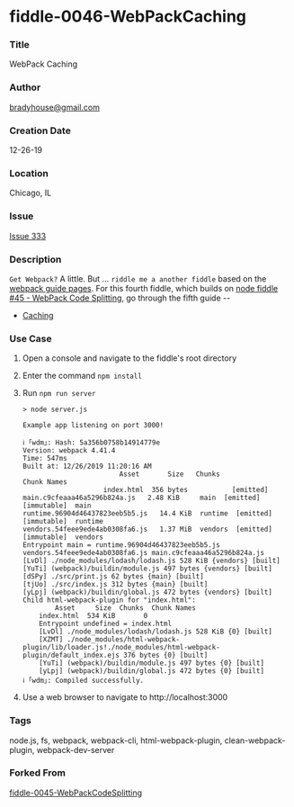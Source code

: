 fiddle-0046-WebPackCaching
======

### Title <a name="title"></a>

WebPack Caching


### Author <a name="author"></a>

bradyhouse@gmail.com


### Creation Date <a name="creation-date"></a>

12-26-19


### Location <a name="location"></a>

Chicago, IL


### Issue <a name="issue"></a>

[Issue 333](https://github.com/bradyhouse/house/issues/333)


### Description <a name="description"></a>

`Get Webpack?` A little. But ... `riddle me a another fiddle` based on the [webpack guide pages](https://webpack.js.org/guides). For this fourth fiddle, which builds on [node fiddle #45 - WebPack Code Splitting](../fiddle-0045-WebPackCodeSplitting), go through the fifth guide -- 

*   [Caching](https://webpack.js.org/guides/caching/)


### Use Case<a name="use-case"></a>

1.  Open a console and navigate to the fiddle's root directory
2.  Enter the command `npm install`
3.  Run `npm run server`

        > node server.js

        Example app listening on port 3000!

        ℹ ｢wdm｣: Hash: 5a356b0758b14914779e
        Version: webpack 4.41.4
        Time: 547ms
        Built at: 12/26/2019 11:20:16 AM
                                Asset       Size   Chunks                         Chunk Names
                            index.html  356 bytes           [emitted]
        main.c9cfeaaa46a5296b824a.js   2.48 KiB     main  [emitted] [immutable]  main
        runtime.96904d46437823eeb5b5.js   14.4 KiB  runtime  [emitted] [immutable]  runtime
        vendors.54feee9ede4ab0308fa6.js   1.37 MiB  vendors  [emitted] [immutable]  vendors
        Entrypoint main = runtime.96904d46437823eeb5b5.js vendors.54feee9ede4ab0308fa6.js main.c9cfeaaa46a5296b824a.js
        [LvDl] ./node_modules/lodash/lodash.js 528 KiB {vendors} [built]
        [YuTi] (webpack)/buildin/module.js 497 bytes {vendors} [built]
        [dSPy] ./src/print.js 62 bytes {main} [built]
        [tjUo] ./src/index.js 312 bytes {main} [built]
        [yLpj] (webpack)/buildin/global.js 472 bytes {vendors} [built]
        Child html-webpack-plugin for "index.html":
                Asset     Size  Chunks  Chunk Names
            index.html  534 KiB       0
            Entrypoint undefined = index.html
            [LvDl] ./node_modules/lodash/lodash.js 528 KiB {0} [built]
            [XZMT] ./node_modules/html-webpack-plugin/lib/loader.js!./node_modules/html-webpack-plugin/default_index.ejs 376 bytes {0} [built]
            [YuTi] (webpack)/buildin/module.js 497 bytes {0} [built]
            [yLpj] (webpack)/buildin/global.js 472 bytes {0} [built]
        ℹ ｢wdm｣: Compiled successfully.

4.  Use a web browser to navigate to http://localhost:3000


### Tags <a name="tags"></a>

node.js, fs, webpack, webpack-cli, html-webpack-plugin, clean-webpack-plugin, webpack-dev-server


### Forked From

[fiddle-0045-WebPackCodeSplitting](../fiddle-0045-WebPackCodeSplitting)
